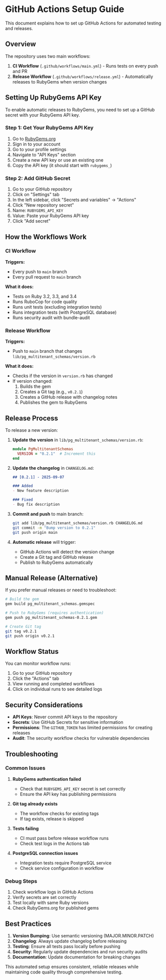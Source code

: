 # GitHub Actions Setup Guide

This document explains how to set up GitHub Actions for automated testing and releases.

## Overview

The repository uses two main workflows:

1. **CI Workflow** (`.github/workflows/main.yml`) - Runs tests on every push and PR
2. **Release Workflow** (`.github/workflows/release.yml`) - Automatically releases to RubyGems when version changes

## Setting Up RubyGems API Key

To enable automatic releases to RubyGems, you need to set up a GitHub secret with your RubyGems API key.

### Step 1: Get Your RubyGems API Key

1. Go to [RubyGems.org](https://rubygems.org/)
2. Sign in to your account
3. Go to your profile settings
4. Navigate to "API Keys" section
5. Create a new API key or use an existing one
6. Copy the API key (it should start with `rubygems_`)

### Step 2: Add GitHub Secret

1. Go to your GitHub repository
2. Click on "Settings" tab
3. In the left sidebar, click "Secrets and variables" → "Actions"
4. Click "New repository secret"
5. Name: `RUBYGEMS_API_KEY`
6. Value: Paste your RubyGems API key
7. Click "Add secret"

## How the Workflows Work

### CI Workflow

**Triggers:**
- Every push to `main` branch
- Every pull request to `main` branch

**What it does:**
- Tests on Ruby 3.2, 3.3, and 3.4
- Runs RuboCop for code quality
- Runs unit tests (excluding integration tests)
- Runs integration tests (with PostgreSQL database)
- Runs security audit with bundle-audit

### Release Workflow

**Triggers:**
- Push to `main` branch that changes `lib/pg_multitenant_schemas/version.rb`

**What it does:**
- Checks if the version in `version.rb` has changed
- If version changed:
  1. Builds the gem
  2. Creates a Git tag (e.g., `v0.2.1`)
  3. Creates a GitHub release with changelog notes
  4. Publishes the gem to RubyGems

## Release Process

To release a new version:

1. **Update the version** in `lib/pg_multitenant_schemas/version.rb`:
   ```ruby
   module PgMultitenantSchemas
     VERSION = "0.2.1"  # Increment this
   end
   ```

2. **Update the changelog** in `CHANGELOG.md`:
   ```markdown
   ## [0.2.1] - 2025-09-07
   
   ### Added
   - New feature description
   
   ### Fixed
   - Bug fix description
   ```

3. **Commit and push** to main branch:
   ```bash
   git add lib/pg_multitenant_schemas/version.rb CHANGELOG.md
   git commit -m "Bump version to 0.2.1"
   git push origin main
   ```

4. **Automatic release** will trigger:
   - GitHub Actions will detect the version change
   - Create a Git tag and GitHub release
   - Publish to RubyGems automatically

## Manual Release (Alternative)

If you prefer manual releases or need to troubleshoot:

```bash
# Build the gem
gem build pg_multitenant_schemas.gemspec

# Push to RubyGems (requires authentication)
gem push pg_multitenant_schemas-0.2.1.gem

# Create Git tag
git tag v0.2.1
git push origin v0.2.1
```

## Workflow Status

You can monitor workflow runs:

1. Go to your GitHub repository
2. Click the "Actions" tab
3. View running and completed workflows
4. Click on individual runs to see detailed logs

## Security Considerations

- **API Keys**: Never commit API keys to the repository
- **Secrets**: Use GitHub Secrets for sensitive information
- **Permissions**: The `GITHUB_TOKEN` has limited permissions for creating releases
- **Audit**: The security workflow checks for vulnerable dependencies

## Troubleshooting

### Common Issues

1. **RubyGems authentication failed**
   - Check that `RUBYGEMS_API_KEY` secret is set correctly
   - Ensure the API key has publishing permissions

2. **Git tag already exists**
   - The workflow checks for existing tags
   - If tag exists, release is skipped

3. **Tests failing**
   - CI must pass before release workflow runs
   - Check test logs in the Actions tab

4. **PostgreSQL connection issues**
   - Integration tests require PostgreSQL service
   - Check service configuration in workflow

### Debug Steps

1. Check workflow logs in GitHub Actions
2. Verify secrets are set correctly
3. Test locally with same Ruby versions
4. Check RubyGems.org for published gems

## Best Practices

1. **Version Bumping**: Use semantic versioning (MAJOR.MINOR.PATCH)
2. **Changelog**: Always update changelog before releasing
3. **Testing**: Ensure all tests pass locally before pushing
4. **Security**: Regularly update dependencies and run security audits
5. **Documentation**: Update documentation for breaking changes

This automated setup ensures consistent, reliable releases while maintaining code quality through comprehensive testing.
